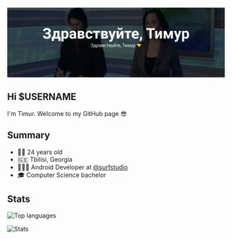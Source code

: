 [![Здравствуйте, Тимур](./img/hello.jpg)](https://www.youtube.com/watch?v=m1II9JsX2LM)

## Hi $USERNAME

I'm Timur. Welcome to my GitHub page 😎

## Summary

- 👴🏼 24 years old
- 🇬🇪 Tbilisi, Georgia
- 👨🏼‍💻 Android Developer at [@surfstudio](https://github.com/surfstudio)
- 🎓 Computer Science bachelor

## Stats

![Top languages](https://github-readme-stats.vercel.app/api/top-langs/?username=weazyexe&langs_count=10&layout=compact)

![Stats](https://github-readme-stats.vercel.app/api?username=weazyexe&show_icons=true)
